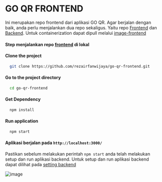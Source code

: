 # GO QR FRONTEND    

Ini merupakan repo frontend dari aplikasi GO QR. Agar berjalan dengan baik, anda perlu menjalankan dua repo sekaligus. Yaitu repo [Frontend](https://github.com/rezairfanwijaya/go-qr-frontend) dan [Backend](https://github.com/rezairfanwijaya/go-qr-backend). Untuk containerization dapat dipull melalui [image-frontend](https://hub.docker.com/repository/docker/rezairfanwijaya/go-qr-frontend/general)

#### Step menjalankan repo [frontend](https://github.com/rezairfanwijaya/go-qr-frontend) di lokal


#### Clone the project

```bash
  git clone https://github.com/rezairfanwijaya/go-qr-frontend.git
```

#### Go to the project directory

```bash
  cd go-qr-frontend
```

#### Get Dependency
```bash
  npm install
```

#### Run application
```bash
  npm start
```
#### Aplikasi berjalan pada ```http://localhost:3000/```

Pastikan sebelum melakukan perintah ```npm start``` anda telah melakukan setup dan run aplikasi backend. Untuk setup dan run aplikasi backend dapat dilihat pada [setting backend](https://github.com/rezairfanwijaya/go-qr-backend)



![image](https://user-images.githubusercontent.com/87264553/211034848-de445baa-b7c3-4f5c-a58d-0ce871114a6a.png)




